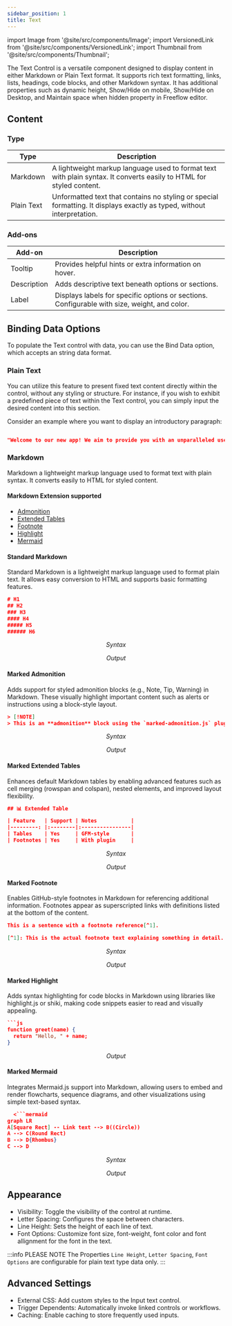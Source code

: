 ```yaml
---
sidebar_position: 1
title: Text
---
```


import Image from '@site/src/components/Image';
import VersionedLink from '@site/src/components/VersionedLink';
import Thumbnail from '@site/src/components/Thumbnail';

The Text Control is a versatile component designed to display content in either Markdown or Plain Text format. It supports rich text formatting, links, lists, headings, code blocks, and other Markdown syntax. It has additional properties such as dynamic height, Show/Hide on mobile, Show/Hide on Desktop, and Maintain space when hidden property in Freeflow editor.

## Content

<!-- <figure>
  <Thumbnail src="/img/reference/controls/text/content.png" />
</figure>  -->

### Type

| Type       | Description                                                                               |
| -----------| ----------------------------------------------------------------------------------------- |
| Markdown   | A lightweight markup language used to format text with plain syntax. It converts easily to HTML for styled content.                                     |
| Plain Text | Unformatted text that contains no styling or special formatting. It displays exactly as typed, without interpretation.                                       |

### Add-ons  

| Add-on      | Description                                                                               |
| ----------- | ----------------------------------------------------------------------------------------- |
| Tooltip     | Provides helpful hints or extra information on hover.                                     |
| Description | Adds descriptive text beneath options or sections.                                        |
| Label       | Displays labels for specific options or sections.   Configurable with size, weight, and color. |

<figure>
  <Thumbnail src="/img/reference/controls/text/add ons.png" />
</figure>

## Binding Data Options

To populate the Text control with data, you can use the Bind Data option, which accepts an string data format.

<figure>
  <Thumbnail src="/img/reference/controls/text/data bind section.png" />
</figure>

### Plain Text

You can utilize this feature to present fixed text content directly within the control, without any styling or structure. For instance, if you wish to exhibit a predefined piece of text within the Text control, you can simply input the desired content into this section.

Consider an example where you want to display an introductory paragraph:

```json

"Welcome to our new app! We aim to provide you with an unparalleled user experience."

```

### Markdown

Markdown a lightweight markup language used to format text with plain syntax. It converts easily to HTML for styled content.

#### Markdown Extension supported
 - [Admonition](https://docusaurus.io/docs/markdown-features/admonitions)                                
 - [Extended Tables](https://www.markdownguide.org/extended-syntax/)                          
 - [Footnote](https://www.codecademy.com/resources/docs/markdown/footnotes)                          
 - [Highlight](https://www.markdownguide.org/extended-syntax/)                                                
 - [Mermaid](https://github.blog/developer-skills/github/include-diagrams-markdown-files-mermaid/)                                      

#### Standard Markdown

Standard Markdown is a lightweight markup language used to format plain text. It allows easy conversion to HTML and supports basic formatting features.
```json
# H1  
## H2  
### H3  
#### H4  
##### H5  
###### H6
```
<figcaption align = "center"><i>Syntax</i></figcaption>

<figure>
  <Thumbnail src="/img/reference/controls/text/Standard output.png"  />
  <figcaption align = "center"><i>Output</i></figcaption>
</figure>

#### Marked Admonition

Adds support for styled admonition blocks (e.g., Note, Tip, Warning) in Markdown. These visually highlight important content such as alerts or instructions using a block-style layout.
```json
> [!NOTE]
> This is an **admonition** block using the `marked-admonition.js` plugin.
```
<figcaption align = "center"><i>Syntax</i></figcaption>

<figure>
  <Thumbnail src="/img/reference/controls/text/Admonition output.png"  />
  <figcaption align = "center"><i>Output</i></figcaption>
</figure>

#### Marked Extended Tables

Enhances default Markdown tables by enabling advanced features such as cell merging (rowspan and colspan), nested elements, and improved layout flexibility.
```json
## 📊 Extended Table

| Feature   | Support | Notes           |
|---------: |:--------|:----------------|
| Tables    | Yes     | GFM-style       |
| Footnotes | Yes     | With plugin     |
```
  <figcaption align = "center"><i>Syntax</i></figcaption>


<figure>
  <Thumbnail src="/img/reference/controls/text/Extended Tables output.png"  />
  <figcaption align = "center"><i>Output</i></figcaption>
</figure>

#### Marked Footnote

Enables GitHub-style footnotes in Markdown for referencing additional information. Footnotes appear as superscripted links with definitions listed at the bottom of the content.
```json
This is a sentence with a footnote reference[^1].

[^1]: This is the actual footnote text explaining something in detail.
```
  <figcaption align = "center"><i>Syntax</i></figcaption>


<figure>
  <Thumbnail src="/img/reference/controls/text/Footnote output.png"  />
  <figcaption align = "center"><i>Output</i></figcaption>
</figure>

#### Marked Highlight

Adds syntax highlighting for code blocks in Markdown using libraries like highlight.js or shiki, making code snippets easier to read and visually appealing.
```json
```js
function greet(name) {
  return "Hello, " + name;
}
```

<figure>
  <Thumbnail src="/img/reference/controls/text/Highlight output.png"  />
  <figcaption align = "center"><i>Output</i></figcaption>
</figure>

#### Marked Mermaid

Integrates Mermaid.js support into Markdown, allowing users to embed and render flowcharts, sequence diagrams, and other visualizations using simple text-based syntax.
```json
  <```mermaid
graph LR
A[Square Rect] -- Link text --> B((Circle))
A --> C(Round Rect)
B --> D{Rhombus}
C --> D
```
  <figcaption align = "center"><i>Syntax</i></figcaption>


<figure>
  <Thumbnail src="/img/reference/controls/text/Mermaid output.png"  />
  <figcaption align = "center"><i>Output</i></figcaption>
</figure>

## Appearance

* Visibility: Toggle the visibility of the control at runtime.
* Letter Spacing: Configures the space between characters.
* Line Height: Sets the height of each line of text.
* Font Options: Customize font size, font-weight, font color and font allignment for the font in the text.

<figure>
  <Thumbnail src="/img/reference/controls/text/appearance.png" />
</figure>

:::info PLEASE NOTE
The Properties `Line Height`, `Letter Spacing`, `Font Options` are configurable for plain text type data only.
:::

## Advanced Settings

- External CSS: Add custom styles to the Input text control.
- Trigger Dependents: Automatically invoke linked controls or workflows.
- Caching: Enable caching to store frequently used inputs.

<figure>
  <Thumbnail src="/img/reference/controls/text/advanced.png" />
</figure>



